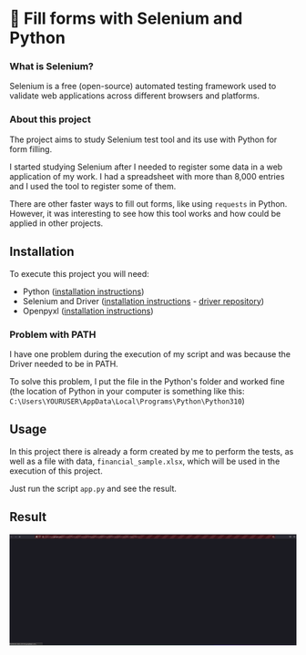 # :robot: Fill forms with Selenium and Python

### What is Selenium?

Selenium is a free (open-source) automated testing framework used to validate web applications across different browsers and platforms.

### About this project

The project aims to study Selenium test tool and its use with Python for form filling.

I started studying Selenium after I needed to register some data in a web application of my work. I had a spreadsheet with more than 8,000 entries and I used the tool to register some of them.

There are other faster ways to fill out forms, like using `requests` in Python. However, it was interesting to see how this tool works and how could be applied in other projects.

## Installation

To execute this project you will need:

- Python ([installation instructions](https://www.python.org/downloads))
- Selenium and Driver ([installation instructions](https://selenium-python.readthedocs.io/installation.html) - [driver repository](https://github.com/mozilla/geckodriver/releases))
- Openpyxl ([installation instructions](https://openpyxl.readthedocs.io/en/stable/))

### Problem with PATH

I have one problem during the execution of my script and was because the Driver needed to be in PATH.

To solve this problem, I put the file in the Python's folder and worked fine (the location of Python in your computer is something like this: `C:\Users\YOURUSER\AppData\Local\Programs\Python\Python310`)

## Usage

In this project there is already a form created by me to perform the tests, as well as a file with data, `financial_sample.xlsx`, which will be used in the execution of this project.

Just run the script `app.py` and see the result.

## Result

![Result of the project](https://github.com/eduhbg/fill-forms-selenium/blob/main/img/selenium.gif)
